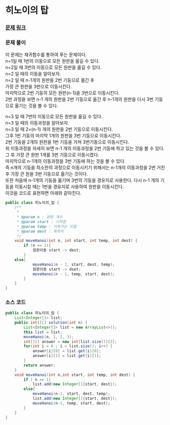# 히노이의 탑


### [문제 링크](https://school.programmers.co.kr/learn/courses/30/lessons/12946)

### 문제 풀이
이 문제는 재귀함수를 통하여 푸는 문제이다. </br>
n=1일 때 1번의 이동으로 모든 원판을 옮길 수 있다.</br>
n=2일 때 3번의 이동으로 모든 원판을 옮길 수 있다. </br>
n=2 일 때의 이동을 알아보자. </br>
n=2 일 때 n-1개의 원판을 2번 기둥으로 옮긴 후</br>
가장 큰 원판을 3번으로 이동시킨다.</br>
마지막으로 2번 기둥의 모든 원판(n-1)을 3번으로 이동시킨다. </br>
2번 과정을 보면 n-1 개의 원판을 2번 기둥으로 옮긴 후
n-1개의 원판을 다시 3번 기둥으로 옮기는 것을 볼 수 있다. </br>

n=3 일 때 7번의 이동으로 모든 원판을 옮길 수 있다. </br>
n=3 일 때의 이동과정을 알아보자. </br>
n=3 일 때 2=(n-1) 개의 원판을 2번 기둥으로 이동시킨다. </br>
그후 1번 기둥의 마지막 1개의 원판을 3번 기둥으로 이동시킨다. </br>
2번 기둥을 2개의 원판을 1번 기둥을 거쳐 3번기동으로 이동시킨다. </br>
위 이동과정을 자세히 보면 n-1 개의 이동과정을 2번 기둥에 하고 있는 것을 볼 수 있다.</br>
그 후 가장 큰 원판 1개를 3번 기둥으로 이동시켰다.</br>
마지막으로 n-1개의 이동과정을 3번 기둥에 하는 것을 볼 수 있다.</br>
즉 n개의 기둥을 최소한의 과정으로 이동시키기 위해서는 n-1개의 이동과정을 2번 거친 후 가장 큰 원을 3번 기둥으로 옮기는 것이다. </br>
또한 처음에 n-1개의 기둥을 옮기며 3번의 기둥을 경유지로 사용한다. 다시 n-1 개의 기둥을 이동시킬 때는 1번을 경유지로 사용하여 원판을 이동시킨다. </br>
이것을 코드로 표현하면 아래와 같아진다.</br>
```java
public class 히노이의_탑 {
    /**
     * 
     * @param n : 원판 개수
     * @param start : 시작점
     * @param temp : 거쳐가는 지점
     * @param dest : 목적지
     */
    void moveHanoi(int n, int start, int temp, int dest) {
        if (n == 1){
            원판이동 start -> dest;  
        }
    else{
            moveHanoi(n - 1, start, dest, temp); 
            원판이동 start -> dset;
            moveHanoi(n - 1, temp, start, dest);
        }
    }
}
```


### 소스 코드
```java
public class 히노이의_탑 {
    List<Integer[]> list;
    public int[][] solution(int n) {
        List<Integer[]> list = new ArrayList<>();
        this.list = list;
        moveHanoi(n, 1, 2, 3);
        int[][] answer = new int[list.size()][2];
        for(int i = 0 ; i < list.size(); i++) {
            answer[i][0] = list.get(i)[0];
            answer[i][1] = list.get(i)[1];
        }
        return answer;
    }
    void moveHanoi(int n,int start, int temp, int dest) {
        if ( n == 1)
            list.add(new Integer[]{start, dest});
        else{
            moveHanoi(n-1, start, dest, temp);
            list.add(new Integer[]{start, dest});
            moveHanoi(n-1, temp, start, dest);
        }
    }
}

```